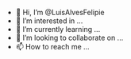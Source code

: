 - 👋 Hi, I’m @LuisAlvesFelipie
- 👀 I’m interested in ...
- 🌱 I’m currently learning ...
- 💞️ I’m looking to collaborate on ...
- 📫 How to reach me ...

<!---
LuisAlvesFelipie/LuisAlvesFelipie is a ✨ special ✨ repository because its `README.md` (this file) appears on your GitHub profile.
You can click the Preview link to take a look at your changes.
--->
